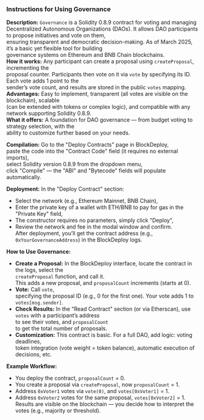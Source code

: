 
### Instructions for Using Governance

**Description:**  `Governance`  is a Solidity 0.8.9 contract for voting and managing  
Decentralized Autonomous Organizations (DAOs). It allows DAO participants to propose initiatives and vote on them,  
ensuring transparent and democratic decision-making. As of March 2025, it’s a basic yet flexible tool for building  
governance systems on Ethereum and BNB Chain blockchains.  
**How it works:**  Any participant can create a proposal using  `createProposal`, incrementing the  
proposal counter. Participants then vote on it via  `vote`  by specifying its ID. Each vote adds 1 point to the  
sender’s vote count, and results are stored in the public  `votes`  mapping.  
**Advantages:**  Easy to implement, transparent (all votes are visible on the blockchain), scalable  
(can be extended with tokens or complex logic), and compatible with any network supporting Solidity 0.8.9.  
**What it offers:**  A foundation for DAO governance — from budget voting to strategy selection, with the  
ability to customize further based on your needs.

**Compilation:**  Go to the "Deploy Contracts" page in BlockDeploy,  
paste the code into the "Contract Code" field (it requires no external imports),  
select Solidity version 0.8.9 from the dropdown menu,  
click "Compile" — the "ABI" and "Bytecode" fields will populate automatically.

**Deployment:**  In the "Deploy Contract" section:  
- Select the network (e.g., Ethereum Mainnet, BNB Chain),  
- Enter the private key of a wallet with ETH/BNB to pay for gas in the "Private Key" field,  
- The constructor requires no parameters, simply click "Deploy",  
- Review the network and fee in the modal window and confirm.  
After deployment, you’ll get the contract address (e.g.,  `0xYourGovernanceAddress`) in the BlockDeploy logs.

**How to Use Governance:**  

-   **Create a Proposal:**  In the BlockDeploy interface, locate the contract in the logs, select the  
    `createProposal`  function, and call it.  
    This adds a new proposal, and  `proposalCount`  increments (starts at 0).
-   **Vote:**  Call  `vote`,  
    specifying the proposal ID (e.g., 0 for the first one). Your vote adds 1 to  `votes[msg.sender]`.
-   **Check Results:**  In the "Read Contract" section (or via Etherscan), use  
    `votes`  with a participant’s address  
    to see their votes, and  `proposalCount`  
    to get the total number of proposals.
-   **Customization:**  This contract is basic. For a full DAO, add logic: voting deadlines,  
    token integration (vote weight = token balance), automatic execution of decisions, etc.

**Example Workflow:**  
- You deploy the contract,  `proposalCount`  = 0.  
- You create a proposal via  `createProposal`, now  `proposalCount`  = 1.  
- Address  `0xVoter1`  votes via  `vote(0)`, and  `votes[0xVoter1]`  = 1.  
- Address  `0xVoter2`  votes for the same proposal,  `votes[0xVoter2]`  = 1.  
Results are visible on the blockchain — you decide how to interpret the votes (e.g., majority or threshold).
